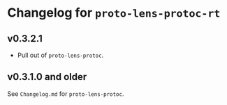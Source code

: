 # Changelog for `proto-lens-protoc-rt`

## v0.3.2.1
- Pull out of `proto-lens-protoc`.

## v0.3.1.0 and older
See `Changelog.md` for `proto-lens-protoc`.
